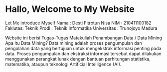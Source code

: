 # Hallo, Welcome to My Website

Let Me introduce Myself
Nama    : Desti Fitrotun Nisa
NIM     : 210411100182
Faklutas: Teknik
Prodi   : Teknik Informatika 
Universitas : Trunojoyo Madura

Website ini berisi Tugas-Tugas Matakuliah Penambangan Data / Data Mining
Apa itu Data Mining?
Data mining adalah proses pengumpulan dan pengolahan data yang bertujuan untuk mengekstrak informasi penting pada data. Proses pengumpulan dan ekstraksi informasi tersebut dapat dilakukan menggunakan perangkat lunak dengan bantuan perhitungan statistika, matematika, ataupun teknologi Artificial Intelligence (AI).

```{tableofcontents}
```
